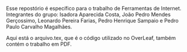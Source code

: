 Esse repostório é específico para o trabalho de Ferramentas de Internet.
Integrantes do grupo: Isadora Aparecida Costa, João Pedro Mendes Gerçossimo, Leonardo Pereira Farias, Pedro Henrique Sampaio e Pedro Paulo Carvalho Magalhães.

Aqui está o arquivo.tex, que é o código utilizado no OverLeaf, também contém o trabalho em PDF.
